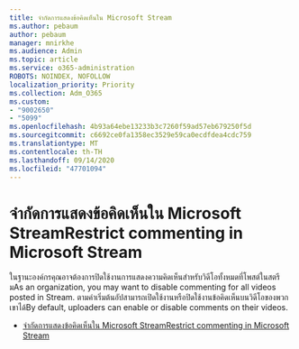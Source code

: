```yaml
---
title: จำกัดการแสดงข้อคิดเห็นใน Microsoft Stream
ms.author: pebaum
author: pebaum
manager: mnirkhe
ms.audience: Admin
ms.topic: article
ms.service: o365-administration
ROBOTS: NOINDEX, NOFOLLOW
localization_priority: Priority
ms.collection: Adm_O365
ms.custom:
- "9002650"
- "5099"
ms.openlocfilehash: 4b93a64ebe13233b3c7260f59ad57eb679250f5d
ms.sourcegitcommit: c6692ce0fa1358ec3529e59ca0ecdfdea4cdc759
ms.translationtype: MT
ms.contentlocale: th-TH
ms.lasthandoff: 09/14/2020
ms.locfileid: "47701094"
---
```

# <a name="restrict-commenting-in-microsoft-stream"></a><span data-ttu-id="772ae-102">จำกัดการแสดงข้อคิดเห็นใน Microsoft Stream</span><span class="sxs-lookup"><span data-stu-id="772ae-102">Restrict commenting in Microsoft Stream</span></span>

<span data-ttu-id="772ae-103">ในฐานะองค์กรคุณอาจต้องการปิดใช้งานการแสดงความคิดเห็นสำหรับวิดีโอทั้งหมดที่โพสต์ในสตรีม</span><span class="sxs-lookup"><span data-stu-id="772ae-103">As an organization, you may want to disable commenting for all videos posted in Stream.</span></span> <span data-ttu-id="772ae-104">ตามค่าเริ่มต้นอัปสามารถเปิดใช้งานหรือปิดใช้งานข้อคิดเห็นบนวิดีโอของพวกเขาได้</span><span class="sxs-lookup"><span data-stu-id="772ae-104">By default, uploaders can enable or disable comments on their videos.</span></span>

- [<span data-ttu-id="772ae-105">จำกัดการแสดงข้อคิดเห็นใน Microsoft Stream</span><span class="sxs-lookup"><span data-stu-id="772ae-105">Restrict commenting in Microsoft Stream</span></span>](https://docs.microsoft.com/stream/portal-disable-comments)

